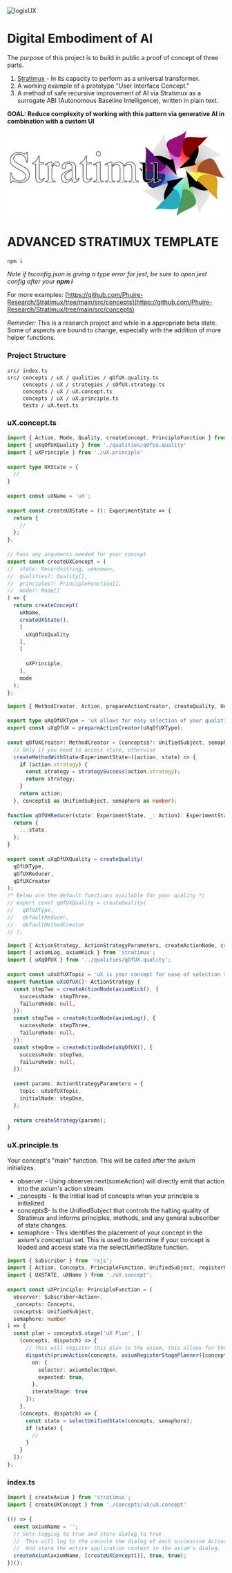 ![logixUX](https://github.com/Phuire-Research/logixUX/blob/main/LogixUX.png?raw=true)
# Digital Embodiment of AI
The purpose of this project is to build in public a proof of concept of three parts. 
1. [Stratimux](https://github.com/Phuire-Research/Stratimux/) - In its capacity to perform as a universal transformer.
2. A working example of a prototype "User Interface Concept."
3. A method of safe recursive improvement of AI via Stratimux as a surrogate ABI (Autonomous Baseline Intelligence), written in plain text.

**GOAL: Reduce complexity of working with this pattern via generative AI in combination with a custom UI**

![Stratimux](https://github.com/Phuire-Research/Stratimux/blob/main/Stratimux.png?raw=true)
# ADVANCED STRATIMUX TEMPLATE
```bash
npm i
```
*Note if tsconfig.json is giving a type error for jest, be sure to open jest config after your **npm i***

For more examples: [https://github.com/Phuire-Research/Stratimux/tree/main/src/concepts](https://github.com/Phuire-Research/Stratimux/tree/main/src/concepts)

*Reminder:* This is a research project and while in a appropriate beta state. Some of aspects are bound to change, especially with the addition of more helper functions.
### Project Structure
```
src/ index.ts
src/ concepts / uX / qualities / qOfUX.quality.ts
     concepts / uX / strategies / sOfUX.strategy.ts
     concepts / uX / uX.concept.ts
     concepts / uX / uX.principle.ts
     tests / uX.test.ts
```

### uX.concept.ts
```typescript
import { Action, Mode, Quality, createConcept, PrincipleFunction } from 'stratimux';
import { uXqOfUXQuality } from './qualities/qOfUx.quality'
import { uXPrinciple } from './uX.principle'

export type UXState = {
  //
}

export const uXName = 'uX';

export const createUXState = (): ExperimentState => {
  return {
    //
  };
};

// Pass any arguments needed for your concept
export const createUXConcept = (
//  state: Record<string, unknown>,
//  qualities?: Quality[],
//  principles?: PrincipleFunction[],
//  mode?: Mode[]
) => {
  return createConcept(
    uXName,
    createUXState(),
    [
      uXqOfUXQuality
    ],
    [

      uXPrinciple,
    ],
    mode
  );
};
```



```typescript
import { MethodCreator, Action, prepareActionCreator, createQuality, UnifiedSubject, createMethodWithState, strategySuccess } from '../../../model/concept';

export type uXqOfUXType = 'uX allows for easy selection of your qualities, qOfUX is your quality, and Type is the distinction';
export const uXqOfUX = prepareActionCreator(uXqOfUXType);

const qOfUXCreator: MethodCreator = (concepts$?: UnifiedSubject, semaphore?: number) =>
  // Only if you need to access state, otherwise
  createMethodWithState<ExperimentState>((action, state) => {
    if (action.strategy) {
      const strategy = strategySuccess(action.strategy);
      return strategy;
    }
    return action;
  }, concepts$ as UnifiedSubject, semaphore as number);

function qOfUXReducer(state: ExperimentState, _: Action): ExperimentState {
  return {
    ...state,
  };
}

export const uXqOfUXQuality = createQuality(
  qOfUXType,
  qOfUXReducer,
  qOfUXCreator
);
/* Below are the default functions available for your quality */
// export const qOfUXQuality = createQuality(
//   qOfUXType,
//   defaultReducer,
//   defaultMethodCreator
// );
```

```typescript
import { ActionStrategy, ActionStrategyParameters, createActionNode, createStrategy } from 'stratimux';
import { axiumLog, axiumKick } from 'stratimux';
import { uXqOfUX } from '../qualities/qOfUX.quality';

export const uXsOfUXTopic = 'uX is your concept for ease of selection via autofill, sOfUX is your strategy\'s name, and the topic is a method of identification of your strategy.';
export function uXsOfUX(): ActionStrategy {
  const stepTwo = createActionNode(axiumKick(), {
    successNode: stepThree,
    failureNode: null,
  });
  const stepTwo = createActionNode(axiumLog(), {
    successNode: stepThree,
    failureNode: null,
  });
  const stepOne = createActionNode(uXqOfUX(), {
    successNode: stepTwo,
    failureNode: null,
  });

  const params: ActionStrategyParameters = {
    topic: uXsOfUXTopic,
    initialNode: stepOne,
  };

  return createStrategy(params);
}
```

### uX.principle.ts
Your concept's "main" function. This will be called after the axium initializes. 
* observer - Using observer.next(someAction) will directly emit that action into the axium's action stream.
* _concepts - Is the initial load of concepts when your principle is initialized
* concepts$- Is the UnifiedSubject that controls the halting quality of Stratimux and informs principles, methods, and any general subscriber of state changes.
* semaphore - This identifies the placement of your concept in the axium's conceptual set. This is used to determine if your concept is loaded and access state via the selectUnifiedState function.

```typescript
import { Subscriber } from 'rxjs';
import { Action, Concepts, PrincipleFunction, UnifiedSubject, registerPrincipleSubscription, selectUnifiedState } from '../../model/concept';
import { UXSTATE, uXName } from './uX.concept';

export const uXPrinciple: PrincipleFunction = (
  observer: Subscriber<Action>,
  _concepts: Concepts,
  concepts$: UnifiedSubject,
  semaphore: number
) => {
  const plan = concepts$.stage('uX Plan', [
    (concepts, dispatch) => {
      // This will register this plan to the axium, this allows for the axium to close or remove your concept cleanly.
      dispatch(primeAction(concepts, axiumRegisterStagePlanner({conceptName: uXName, stagePlanner: plan})), {
        on: {
          selector: axiumSelectOpen,
          expected: true,
        },
        iterateStage: true
      });
    },
    (concepts, dispatch) => {
      const state = selectUnifiedState(concepts, semaphore);
      if (state) {
        //
      }
    }
  ]);
};

```

### index.ts
```typescript
import { createAxium } from 'stratimux';
import { createUXConcept } from './concepts/uX/uX.concept'

(() => {
  const axiumName = '';
  // Sets logging to true and store dialog to true
  //  This will log to the console the dialog of each successive ActionStrategy
  //  And store the entire application context in the axium's dialog.
  createAxium(axiumName, [createUXConcept()], true, true);
})();
```